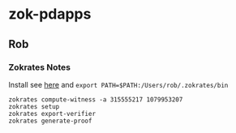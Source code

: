 # zok-pdapps

## Rob

### Zokrates Notes
Install see [here](https://zokrates.github.io/gettingstarted.html) and ```export PATH=$PATH:/Users/rob/.zokrates/bin```

```
zokrates compute-witness -a 315555217 1079953207
zokrates setup
zokrates export-verifier
zokrates generate-proof
```
